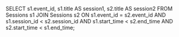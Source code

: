 SELECT s1.event_id, s1.title AS session1, s2.title AS session2
FROM Sessions s1
JOIN Sessions s2 ON s1.event_id = s2.event_id
AND s1.session_id < s2.session_id
AND s1.start_time < s2.end_time AND s2.start_time < s1.end_time;
